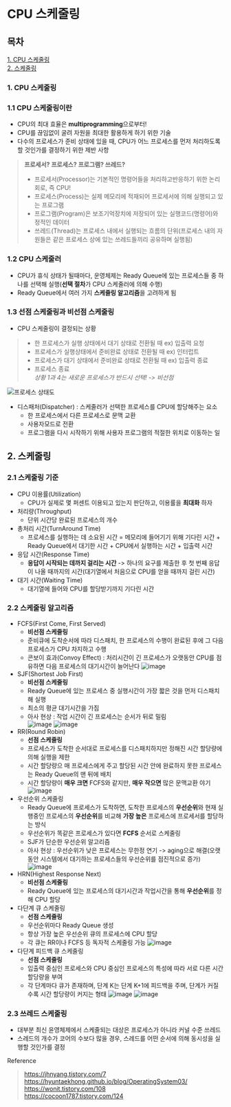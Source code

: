 # CPU 스케줄링

## 목차
[1. CPU 스케줄링](#1-cpu-스케줄링) <BR>
[2. 스케줄링](#2-스케줄링)

### 1. CPU 스케줄링
### 1.1 CPU 스케줄링이란
- CPU의 최대 효율은 **multiprogramming**으로부터!
- CPU를 끊임없이 굴려 자원을 최대한 활용하게 하기 위한 기술
- 다수의 프로세스가 준비 상태에 있을 때, CPU가 어느 프로세스를 먼저 처리하도록 할 것인가를 결정하기 위한 제반 사항
> **프로세서? 프로세스? 프로그램? 쓰레드?** <br>
> - 프로세서(Processor)는 기본적인 명령어들을 처리하고반응하기 위한 논리회로, 즉 CPU!
> - 프로세스(Process)는 실제 메모리에 적재되어 프로세서에 의해 실행되고 있는 프로그램
> - 프로그램(Program)은 보조기억장치에 저장되어 있는 실행코드(명령어)와 정적인 데이터
> - 쓰레드(Thread)는 프로세스 내에서 실행되는 흐름의 단위(프로세스 내의 자원들은 같은 프로세스 상에 있는 쓰레드들끼리 공유하며 실행됨)

### 1.2 CPU 스케줄러
- CPU가 휴식 상태가 될때마다, 운영체제는 Ready Queue에 있는 프로세스들 중 하나를 선택해 실행(**선택 절차**가 CPU 스케줄러에 의해 수행)
- Ready Queue에서 여러 가지 **스케줄링 알고리즘**을 고려하게 됨

### 1.3 선점 스케줄링과 비선점 스케줄링
- CPU 스케줄링이 결정되는 상황
> - 한 프로세스가 실행 상태에서 대기 상태로 전환될 때 ex) 입출력 요청<br>
> - 프로세스가 실행상태에서 준비완료 상태로 전환될 때 ex) 인터럽트<br>
> - 프로세스가 대기 상태에서 준비완료 상태로 전환될 때 ex) 입출력 종료<br>
> - 프로세스 종료<br>
> _상황 1과 4는 새로운 프로세스가 반드시 선택! -> 비선점_

![프로세스 상태도](https://user-images.githubusercontent.com/69454805/124690794-ab872480-df15-11eb-95c1-5778f5bff495.png)
- 디스패처(Dispatcher) : 스케줄러가 선택한 프로세스를 CPU에 할당해주는 요소
  - 한 프로세스에서 다른 프로세스로 문맥 교환
  - 사용자모드로 전환
  - 프로그램을 다시 시작하기 위해 사용자 프로그램의 적절한 위치로 이동하는 일

## 2. 스케줄링
### 2.1 스케줄링 기준
- CPU 이용률(Utilization)
  - CPU가 실제로 몇 퍼센트 이용되고 있는지 판단하고, 이용률을 **최대화** 하자
- 처리량(Throughput)
  - 단위 시간당 완료된 프로세스의 개수
- 총처리 시간(TurnAround Time)
  - 프로세스를 실행하는 데 소요된 시간 = 메모리에 들어기기 위해 기다린 시간 + Ready Queue에서 대기한 시간 + CPU에서 실행하는 시간 + 입출력 시간
- 응답 시간(Response Time)
  - **응답이 시작되는 데까지 걸리는 시간** -> 하나의 요구를 제출한 후 첫 번째 응답이 나올 때까지의 시간(대기열에서 처음으로 CPU를 얻을 때까지 걸린 시간)
- 대기 시간(Waiting Time)
  - 대기열에 들어와 CPU를 할당받기까지 기다린 시간

### 2.2 스케줄링 알고리즘
- FCFS(First Come, First Served)
  - **비선점 스케줄링**
  - 준비큐에 도착순서에 따라 디스패치, 한 프로세스의 수행이 완료된 후에 그 다음 프로세스가 CPU 차지하고 수행
  - 콘보이 효과(Convoy Effect) : 처리시간이 긴 프로세스가 오랫동안 CPU를 점유하면 다음 프로세스의 대기시간이 늘어난다
![image](https://user-images.githubusercontent.com/69454805/124706737-bd2af500-df32-11eb-89c1-43622d5e604e.png)
- SJF(Shortest Job First)
  -  **비선점 스케줄링**
  -  Ready Queue에 있는 프로세스 중 실행시간이 가장 짧은 것을 먼저 디스패치해 실행
  -  최소의 평균 대기시간을 가짐<br>
  -  아사 현상 : 작업 시간이 긴 프로세스는 순서가 뒤로 밀림<br>
![image](https://user-images.githubusercontent.com/69454805/124707199-738eda00-df33-11eb-9e70-6a8d46172b88.png)
![image](https://user-images.githubusercontent.com/69454805/124707160-670a8180-df33-11eb-9163-a7cc39549fdd.png)
- RR(Round Robin)
  - **선점 스케줄링**
  - 프로세스가 도착한 순서대로 프로세스를 디스패치하지만 정해진 시간 할당량에 의해 실행을 제한
  - 시간 할당량으 매 프로세스에게 주고 할당된 시간 안에 완료하지 못한 프로세스는 Ready Queue의 맨 뒤에 배치
  - 시간 할당량이 **매우 크면** FCFS와 같지만, **매우 작으면** 많은 문맥교환 야기
![image](https://user-images.githubusercontent.com/69454805/124707807-4db60500-df34-11eb-89c1-becf4f4fb1ae.png)
- 우선순위 스케줄링
  - Ready Queue에 프로세스가 도착하면, 도착한 프로세스의 **우선순위**와 현재 실행중인 프로세스의 **우선순위**를 비교해 **가장 높은** 프로세스에 프로세서를 할당하는 방식
  - 우선순위가 똑같은 프로세스가 있다면 **FCFS** 순서로 스케줄링
  - SJF가 단순한 우선순위 알고리즘
  - 아사 현상 : 우선순위가 낮은 프로세스는 무한정 연기 -> aging으로 해결(오랫동안 시스템에서 대기하는 프로세스들의 우선순위를 점진적으로 증가)
  ![image](https://user-images.githubusercontent.com/69454805/124708589-6ffc5280-df35-11eb-99b1-6d538692edc3.png)
- HRN(Highest Response Next)
  - **비선점 스케줄링**
  - Ready Queue에 있는 프로세스의 대기시간과 작업시간을 통해 **우선순위**를 정해 CPU 할당
- 다단계 큐 스케줄링
  - **선점 스케줄링**
  - 우선순위마다 Ready Queue 생성
  - 항상 가장 높은 우선순위 큐의 프로세스에 CPU 할당
  - 각 큐는 RR이나 FCFS 등 독자적 스케줄링 가능
![image](https://user-images.githubusercontent.com/69454805/124709651-b0100500-df36-11eb-9017-c24058f46eb7.png)
- 다단계 피드백 큐 스케줄링
  - **선점 스케줄링**
  - 입출력 중심인 프로세스와 CPU 중심인 프로세스의 특성에 따라 서로 다른 시간 할당량을 부여
  - 각 단계마다 큐가 존재하며, 단계 K는 단계 K+1에 피드백을 주며, 단계가 커질수록 시간 할당량이 커지는 형태
  ![image](https://user-images.githubusercontent.com/69454805/124710036-2ad92000-df37-11eb-9e8b-7062f4194a85.png)
  ![image](https://user-images.githubusercontent.com/69454805/124710089-3c222c80-df37-11eb-870d-b5e836d66411.png)

### 2.3 쓰레드 스케줄링
- 대부분 최신 윤영체제에서 스케줄되는 대상은 프로세스가 아니라 커널 수준 쓰레드
- 스레드의 개수가 코어의 수보다 많을 경우, 스레드를 어떤 순서에 의해 동시성을 실행할 것인가를 결정



Reference
> https://jhnyang.tistory.com/7 <br>
> https://hyuntaekhong.github.io/blog/OperatingSystem03/<BR>
> https://wonit.tistory.com/108<BR>
> https://cocoon1787.tistory.com/124